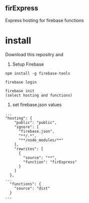 ## firExpress
Express hosting for firebase functions
# install
Download this repositry and
1. Setup Firebase

```
npm install -g firebase-tools

firebase login

firebase init
(select hosting and functions)

```
1. set firebase.json values
```
...
"hosting": {
    "public": "public",
    "ignore": [
      "firebase.json",
      "**/.*",
      "**/node_modules/**"
    ],
    "rewrites": [
      {
        "source": "**",
        "function": "firExpress"
      }
    ]
  },
...
  "functions": {
    "source": "dist"
  }
...
```
